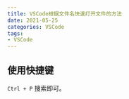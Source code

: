 ```yaml
---
title: VSCode根据文件名快速打开文件的方法
date: 2021-05-25
categories: VSCode
tags: 
- VSCode
---
```

## 使用快捷键
`Ctrl + P`  搜索即可。